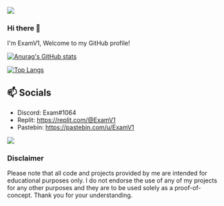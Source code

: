 ![](https://komarev.com/ghpvc/?username=examv1&color=red)
### Hi there 👋
I'm ExamV1, Welcome to my GitHub profile!

[![Anurag's GitHub stats](https://github-readme-stats.vercel.app/api?username=examv1)](https://github.com/anuraghazra/github-readme-stats)

[![Top Langs](https://github-readme-stats.vercel.app/api/top-langs/?username=examv1&hide_progress=true)](https://github.com/anuraghazra/github-readme-stats)

## 📫 Socials

- Discord: Exam#1064
- Replit: https://replit.com/@ExamV1
- Pastebin: https://pastebin.com/u/ExamV1

<img src="https://discord.c99.nl/widget/theme-3/339434466026192897.png"></img>


### Disclaimer

Please note that all code and projects provided by me are intended for educational purposes only. I do not endorse the use of any of my projects for any other purposes and they are to be used solely as a proof-of-concept. Thank you for your understanding.
